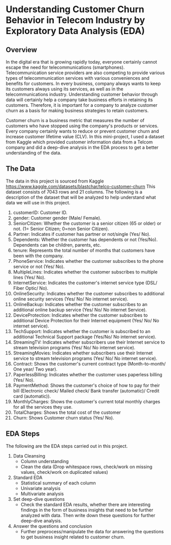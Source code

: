 # Understanding Customer Churn Behavior in Telecom Industry by Exploratory Data Analysis (EDA)

## Overview
In the digital era that is growing rapidly today, everyone certainly cannot escape the need for telecommunications (smartphones). Telecommunication service providers are also competing to provide various types of telecommunication services with various conveniences and benefits for customers. In every business,  company always wants to keep its customers always using its services, as well as in the telecommunications industry. Understanding customer behavior through data will certainly help a company take business efforts in retaining its customers. Therefore, it is important for a company to analyze customer churn as a basis for making business strategies to retain customers.

Customer churn is a business metric that measures the number of customers who have stopped using the company's products or services. Every company certainly wants to reduce or prevent customer churn and increase customer lifetime value (CLV). In this mini-project, I used a dataset from Kaggle which provided customer information data from a Telcom company and did a deep-dive analysis in the EDA process to get a better understanding of the data.


## The Data
The data in this project is sourced from Kaggle https://www.kaggle.com/datasets/blastchar/telco-customer-churn
This dataset consists of 7043 rows and 21 columns. The following is a description of the dataset that will be analyzed to help understand what data we will use in this project.
1. customerID: Customer ID.
2. gender: Customer gender (Male/ Female).
3. SeniorCitizen: Whether the customer is a senior citizen (65 or older) or not. (1= Senior Citizen; 0=non Senior Citizen).
4. Partner: Indicates if customer has partner or not/single (Yes/ No).
5. Dependents: Whether the customer has dependents or not (Yes/No). Dependents can be children, parents, etc.
6. tenure: Represents the total number of months that customers have been with the company.
7. PhoneService: Indicates whether the customer subscribes to the phone service or not (Yes/ No).
8. MultipleLines: Indicates whether the customer subscribes to multiple lines (Yes/ No).
9. InternetService: Indicates the customer's internet service type (DSL/ Fiber Optic/ No).
10. OnlineSecurity: Indicates whether the customer subscribes to additional online security services (Yes/ No/ No internet service).
11. OnlineBackup: Indicates whether the customer subscribes to an additional online backup service (Yes/ No/ No internet Service).
12. DeviceProtection: Indicates whether the customer subscribes to additional Device Protection for their Internet equipment (Yes/ No/ No internet service).
13. TechSupport: Indicates whether the customer is subscribed to an additional Technical Support package (Yes/No/ No internet service).
14. StreamingTV: Indicates whether subscribers use their Internet service to stream television programs (Yes/ No/ No internet service).
15. StreamingMovies: Indicates whether subscribers use their Internet service to stream television programs (Yes/ No/ No internet service).
16. Contract: Shows the customer's current contract type (Month-to-month/ One year/ Two year).
17. PaperlessBilling: Indicates whether the customer uses paperless billing (Yes/ No).
18. PaymentMethod: Shows the customer's choice of how to pay for their bill (Electronic check/ Mailed check/ Bank transfer (automatic)/ Credit card (automatic)).
19. MonthlyCharges: Shows the customer's current total monthly charges for all the services they use.
20. TotalCharges: Shows the total cost of the customer
21. Churn: Shows Customer churn status (Yes/ No).

## EDA Steps
The following are the EDA steps carried out in this project.
1. Data Cleansing
   - Column understanding
   - Clean the data (Drop whitespace rows, check/work on missing values, check/work on duplicated values)
2. Standard EDA
   - Statistical summary of each column
   - Univariate analysis
   - Multivariate analysis
3. Set deep-dive questions
   - Check the standard EDA results, whether there are interesting findings in the form of business insights that need to be further analyzed with data. Then write down these questions for further deep-dive analysis.
4. Answer the questions and conclusion
   - Further preprocess/manipulate the data for answering the questions to get business insight related to customer churn.
